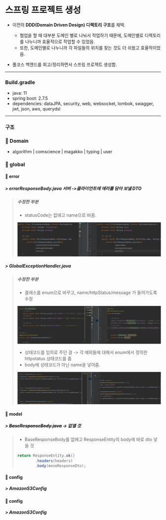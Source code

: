 # 스프링 프로젝트 생성

- 이전의 **DDD(Domain Driven Design) 디렉토리 구조**를 채택.
  - 협업을 할 때 대부분 도메인 별로 나눠서 작업하기 때문에, 도메인별로 디렉토리를 나누니까 효율적으로 작업할 수 있었음.
  - 또한, 도메인별로 나누니까 각 파일들의 위치를 찾는 것도 더 쉬웠고 효율적이었음.

- 풀코스 백엔드를 회고/정리하면서 스프링 프로젝트 생성함.

---

### Build.gradle

- java: 11
- spring boot: 2.7.5
- dependencies: dataJPA, security, web, websocket, lombok, swagger, jwt, json, aws, querydsl

---

### 구조

### 🔸 Domain

- algorithm | comscience | magakko | typing | user

### 🔸 global

#### 	🔹 error

##### 		> errorResponseBody.java  서버 ->클라이언트에 에러를 담아 보낼 DTO

> ##### 수정한 부분
>
> - statusCode는 없애고 name으로 바꿈.
>
> ![image-20221022183652385](assets/image-20221022183652385.png)

##### 		> GlobalExceptionHandler.java

> ##### 수정한 부분
>
> - 클래스를 enum으로 바꾸고, name/httpStatus/message 가 들어가도록 수정
>
> ![image-20221022183840629](assets/image-20221022183840629.png)
>
> - 상태코드를 임의로 주던 걸 -> 각 예외들에 대해서 enum에서 정의한 httpstatus 상태코드를 줌
> - body에 상태코드가 아닌 name을 넣어줌.
>
> ![image-20221022183950457](assets/image-20221022183950457.png)

#### 		🔹 model

##### 				> ~~BaseResponseBody.java~~ -> 없앨 것

> - BaseResponseBody를 없애고 ResponseEntity의 body에 바로  dto 넣을 것 
>
> ```java
> return ResponseEntity.ok()
>         .headers(headers)
>         .body(moveResponseDto);
> ```

#### 		🔹 config

##### 				> AmazonS3Config

> 

#### 		🔹 config

##### 				> AmazonS3Config

> 